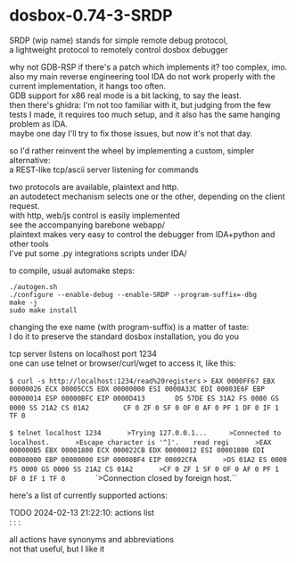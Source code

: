 
# dosbox-0.74-3-SRDP

SRDP (wip name) stands for simple remote debug protocol,    
a lightweight protocol to remotely control dosbox debugger

why not GDB-RSP if there's a patch which implements it? too complex, imo.    
also my main reverse engineering tool IDA do not work properly with the current implementation, it hangs too often.    
GDB support for x86 real mode is a bit lacking, to say the least.    
then there's ghidra: I'm not too familiar with it, but judging from the few tests I made,
it requires too much setup, and it also has the same hanging problem as IDA.    
maybe one day I'll try to fix those issues, but now it's not that day.

so I'd rather reinvent the wheel by implementing a custom, simpler alternative:      
a REST-like tcp/ascii server listening for commands

two protocols are available, plaintext and http.       
an autodetect mechanism selects one or the other, depending on the client request.      
with http, web/js control is easily implemented       
see the accompanying barebone webapp/      
plaintext makes very easy to control the debugger from IDA+python and other tools      
I've put some .py integrations scripts under IDA/

to compile, usual automake steps:

`./autogen.sh`      
`./configure --enable-debug --enable-SRDP --program-suffix=-dbg`      
`make -j`      
`sudo make install`      

changing the exe name (with program-suffix) is a matter of taste:       
I do it to preserve the standard dosbox installation, you do you

tcp server listens on localhost port 1234       
one can use telnet or browser/curl/wget to access it, like this:

`$ curl -s http://localhost:1234/read%20registers`
`> EAX 0000FF67 EBX 00000026 ECX 00005CC5 EDX 00000000 ESI 0000A33C EDI 00003E6F EBP 00000014 ESP 00000BFC EIP 0000D413       `
`DS 57DE ES 31A2 FS 0000 GS 0000 SS 21A2 CS 01A2        `
`CF 0 ZF 0 SF 0 OF 0 AF 0 PF 1 DF 0 IF 1 TF 0        `

`$ telnet localhost 1234      `
`>Trying 127.0.0.1...     `
`>Connected to localhost.      `
`>Escape character is '^]'.   `
`read regi      `
`>EAX 000000B5 EBX 00001800 ECX 000022CB EDX 00000012 ESI 00001800 EDI 00000000 EBP 00000000 ESP 00000BF4 EIP 00002CFA      `
`>DS 01A2 ES 0000 FS 0000 GS 0000 SS 21A2 CS 01A2      `
`>CF 0 ZF 1 SF 0 OF 0 AF 0 PF 1 DF 0 IF 1 TF 0       `
`>Connection closed by foreign host.``

here's a list of currently supported actions:

TODO 2024-02-13 21:22:10: actions list       
:	:	:	        

all actions have synonyms and abbreviations        
not that useful, but I like it      
